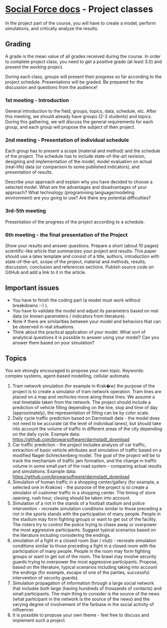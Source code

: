 ﻿# [Social Force docs](README.md) - Project classes

In the project part of the course, you will have to create a model, perform simulations, and critically analyze the results.

## Grading

A grade is the mean value of all grades received during the course. In order to complete project class, you need to get a positive grade (at least 3.0) and present the *working* project.

During each class, groups will present their progress so far according to the project schedule. Presentations will be graded. Be prepared for the discussion and questions from the audience!

### 1st meeting - Introduction

General introduction to the field, groups, topics, data, schedule, etc. After this meeting, we should already have groups (2-3 students) and topics. During this gathering, we will discuss the general requirements for each group, and each group will propose the subject of their project.

### 2nd meeting - Presentation of individual schedule

Each group has to present a scope (material and method) and the schedule of the project. The schedule has to include state-of-the-art revision, designing and implementation of the model, model evaluation on actual (real-life) data (or comparison to some published indicators), and presentation of results.

Describe your approach and explain why you have decided to choose a selected model. What are the advantages and disadvantages of your approach? What technology (programming language/modeling environment) are you going to use? Are there any potential difficulties?

### 3rd-5th meeting

Presentation of the progress of the project according to a schedule.

### 6th meeting - the final presentation of the Project

Show your results and answer questions. Prepare a short (about 10 pages) scientific-like article that summarizes your project and results. This paper should use a latex template and consist of a title, authors, introduction with state-of-the-art, scope of the project, material and methods, results, discussion, conclusion and references sections. Publish source code on GitHub and add a link to it in the article.

## Important issues

- You have to finish the coding part (a model must work without breakdowns :-) ).
- You have to validate the model and adjust its parameters based on real data (or known parameters / indicators from literature).
- Note if there are similarities between your model and behaviors that can be observed in real situations.
- Think about the practical application of your model. What sort of analytical questions it is possible to answer using your model? Can you answer them based on your simulation?

## Topics

You are strongly encouraged to propose your own topic.
Keywords: complex systems, agent-based modelling, cellular automata.


1) Tram network simulation (for example in Krak�w) the purpose of the project is to create a simulator of tram network operation. Tram lines are placed on a map and vechicles move along these lines. We assume a real timetable taken from the network. The project should include a prediction of vehicle filling depending on the line, stop and time of day (approximately), the representation of filling can be by color scale.
2) Daily cycle traffic prediction based on Darmstadt data - the model does not need to be accurate (at the level of individual lanes), but should take into account the volume of traffic in different areas of the city depending on the daily cycle. Example data: https://github.com/browarsoftware/darmstadt_download
3) Car traffic prediction - the project includes analysis of car traffic, extraction of basic vehicle attributes and simulation of traffic based on a modified Nagel-Schreckenberg model. The goal of the project will be to track the mechanism of traffic jam formation, and the change in traffic volume in some small part of the road system - comparing actual results and simulations. Example data: https://github.com/browarsoftware/darmstadt_download
4) Simulation of human traffic in a shopping center/gallery (for example, a selected one in Krakow) - the purpose of the project is to create a simulator of customer traffic in a shopping center. The timing of store opening, rush hour, closing should be taken into account.
5) Simulation of a riot in the stands of a football stadium and police intervention - recreate simulation conditions similar to those preceding a riot in the sports stands with the participation of many people. People in the stadium may form fighting groups or want to get out of the facility. The rioters try to control the police trying to chase away or overpower the most aggressive participants. Suggest typical scenarios based on the literature including considering the endings.
6) simulation of a fight in a closed room (bar / club) - recreate simulation conditions similar to those preceding a fight in a closed room with the participation of many people. People in the room may form fighting groups or want to get out of the room. The brawl may involve security guards trying to overpower the most aggressive participants. Propose, based on the literature, typical scenarios including taking into account the endings (for example, escape of one of the parties, successful intervention of security guards).
7) Simulation propagation of information through a large social network that includes both large (having hundreds of thousands of contacts) and small participants. The main thing to consider is the source of the news (what participant in the network is the source of the news) and the varying degree of involvement of the fanbase in the social activity of influencer.
8) It is possible to propose your own theme - feel free to discuss and implement such a project.
